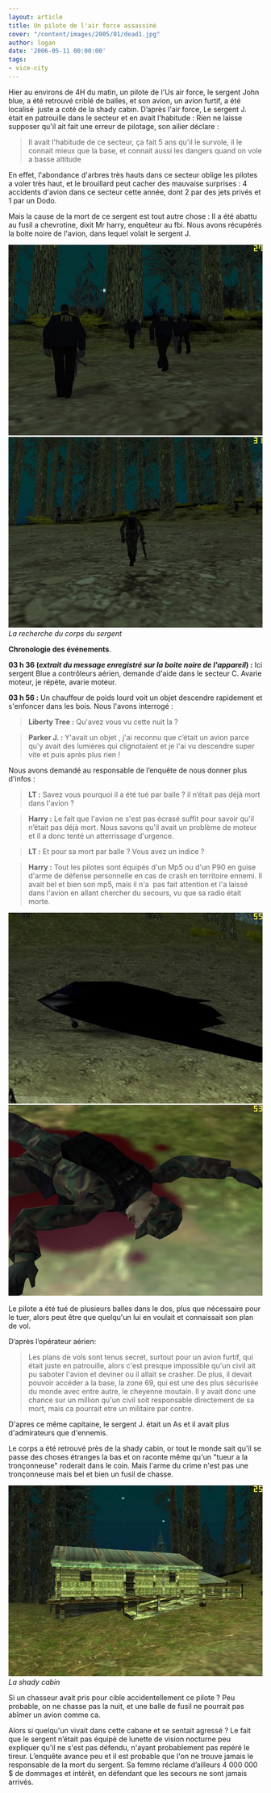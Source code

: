 ```yaml
---
layout: article
title: Un pilote de l'air force assassiné
cover: "/content/images/2005/01/dead1.jpg"
author: logan
date: '2006-05-11 00:00:00'
tags:
- vice-city
---
```


Hier au environs de 4H du matin, un pilote de l'Us air force, le sergent John blue, a été retrouvé criblé de balles, et son avion, un avion furtif, a été localisé&nbsp; juste a coté de la shady cabin. D’après l'air force, Le sergent J. était en patrouille dans le secteur et en avait l'habitude : Rien ne laisse supposer qu'il ait fait une erreur de pilotage, son ailier déclare :

> Il avait l'habitude de ce secteur, ça fait 5 ans qu'il le survole, il le connait mieux que la base, et connait aussi les dangers quand on vole a basse altitude

En effet, l'abondance d'arbres très hauts dans ce secteur oblige les pilotes a voler très haut, et le brouillard peut cacher des mauvaise surprises : 4 accidents d'avion dans ce secteur cette année, dont 2 par des jets privés et 1 par un Dodo.

Mais la cause de la mort de ce sergent est tout autre chose : Il a été abattu au fusil a chevrotine, dixit Mr harry, enquêteur au fbi. Nous avons récupérés la boite noire de l'avion, dans lequel volait le sergent J.

![](/content/images/2005/01/rech_fbi.jpg)
![La recherche du corps du sergent](/content/images/2005/01/rech-fbi2.jpg)
_La recherche du corps du sergent_[](/content/images/2005/01/heliflic.jpg)

**Chronologie des événements**.

**03 h 36 (_extrait du message enregistré sur la boite noire de l'appareil_) :** Ici sergent Blue a contrôleurs aérien, demande d'aide dans le secteur C. Avarie moteur, je répète, avarie moteur.

**03 h 56 :** Un chauffeur de poids lourd voit un objet descendre rapidement et s'enfoncer dans les bois. Nous l'avons interrogé :

> **Liberty Tree&nbsp;:** Qu'avez vous vu cette nuit la ?

> **Parker J. :** Y'avait un objet , j'ai reconnu que c’était un avion parce qu'y avait des lumières qui clignotaient et je l'ai vu descendre super vite et puis après plus rien !

Nous avons demandé au responsable de l’enquête de nous donner plus d'infos :

> **LT :** Savez vous pourquoi il a été tué par balle ? il n’était pas déjà mort dans l'avion ?

> **Harry :** Le fait que l'avion ne s'est pas écrasé suffit pour savoir qu'il n’était pas déjà mort. Nous savons qu'il avait un problème de moteur et il a donc tenté un atterrissage d'urgence.

> **LT&nbsp;:** Et pour sa mort par balle ? Vous avez un indice ?

> **Harry :** Tout les pilotes sont équipés d'un Mp5 ou d'un P90 en guise d'arme de défense personnelle en cas de crash en territoire ennemi. Il avait bel et bien son mp5, mais il n'a&nbsp; pas fait attention et l'a laissé dans l'avion en allant chercher du secours, vu que sa radio était morte.

![](/content/images/2005/01/avionfurtif.jpg)
![](/content/images/2005/01/deadarmy.jpg)

Le pilote a été tué de plusieurs balles dans le dos, plus que nécessaire pour le tuer, alors peut être que quelqu'un lui en voulait et connaissait son plan&nbsp; de vol.

D’après l’opérateur aérien:

> Les plans de vols sont tenus secret, surtout pour un avion furtif, qui était juste en patrouille, alors c'est presque impossible qu'un civil ait pu saboter l'avion et deviner ou il allait se crasher. De plus, il devait pouvoir accéder a la base, la zone 69, qui est une des plus sécurisée du monde avec entre autre, le cheyenne moutain. Il y avait donc une chance sur un million qu'un civil soit responsable directement de sa mort, mais ca pourrait etre un militaire par contre.

D'apres ce même capitaine, le sergent J. était un As et il avait plus d'admirateurs que d'ennemis.

Le corps a été retrouvé près de la shady cabin, or tout le monde sait qu'il se passe des choses étranges la bas et on raconte même qu'un "tueur a la tronçonneuse" roderait dans le coin. Mais l'arme du crime n'est pas une tronçonneuse mais bel et bien un fusil de chasse.

![La shady cabin](/content/images/2005/01/cabin.jpg)
_La shady cabin_

Si un chasseur avait pris pour cible accidentellement ce pilote ? Peu probable, on ne chasse pas la nuit, et une balle de fusil ne pourrait pas abîmer un avion comme ca.

Alors si quelqu'un vivait dans cette cabane et se sentait agressé ? Le fait que le sergent n’était pas équipé de lunette de vision nocturne peu expliquer qu'il ne s'est pas défendu, n'ayant probablement pas repéré le tireur. L’enquête avance peu et il est probable que l'on ne trouve jamais le responsable de la mort du sergent. Sa femme réclame d’ailleurs 4 000 000 $ de dommages et intérêt, en défendant que les secours ne sont jamais arrivés.